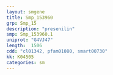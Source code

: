 ```yaml
---
layout: smgene
title: Smp_153960
grp: Smp_15
description: "presenilin"
smp: Smp_153960.1
uniprot: "G4VJ47"
length:  1506
cdd: "cl01342, pfam01080, smart00730"
kk: K04505
categories: sm
---
```

